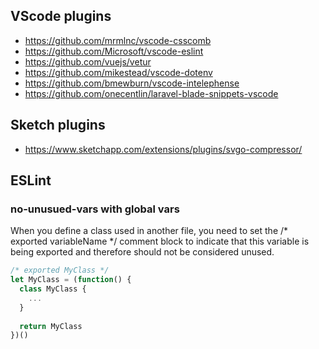 ## VScode plugins

* https://github.com/mrmlnc/vscode-csscomb
* https://github.com/Microsoft/vscode-eslint
* https://github.com/vuejs/vetur
* https://github.com/mikestead/vscode-dotenv
* https://github.com/bmewburn/vscode-intelephense
* https://github.com/onecentlin/laravel-blade-snippets-vscode

## Sketch plugins

* https://www.sketchapp.com/extensions/plugins/svgo-compressor/

## ESLint

### no-unusued-vars with global vars

When you define a class used in another file, you need to set the /* exported variableName */ comment block to indicate that this variable is being exported and therefore should not be considered unused.

```js
/* exported MyClass */
let MyClass = (function() {
  class MyClass {
    ...
  }
  
  return MyClass
})()
```
